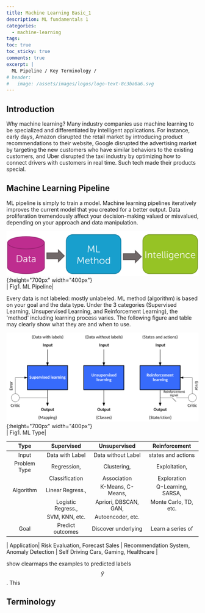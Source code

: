```yaml
---
title: Machine Learning Basic_1
description: ML fundamentals 1
categories:
  - machine-learning
tags:
toc: true
toc_sticky: true
comments: true
excerpt: |
  ML Pipeline / Key Terminology /
# header:
#   image: /assets/images/logos/logo-text-8c3ba8a6.svg
---
```


## Introduction

Why machine learning? Many industry companies use machine learning to be specialized and differentiated by intelligent applications. For instance, early days, Amazon disrupted the retail market by introducing product recommendations to their website, Google disrupted the advertising market by targeting the new customers who have similar behaviors to the existing customers, and Uber disrupted the taxi industry by optimizing how to connect drivers with customers in real time. Such tech made their products special.

## Machine Learning Pipeline

ML pipeline is simply to train a model. Machine learning pipelines iteratively improves the current model that you created for a better output. Data proliferation tremendously affect your decision-making valued or misvalued, depending on your approach and data manipulation.

![ML Pipeline](/assets/images/ml_basic1/pl.png){:height="700px" width="400px"}  
| Fig1. ML Pipeline|

Every data is not labeled: mostly unlabeled. ML method (algorithm) is based on your goal and the data type. Under the 3 categories (Supervised Learning, Unsupervised Learning, and Reinforcement Learning), the 'method' including learning process varies. The following figure and table may clearly show what they are and when to use.

![ML Type](/assets/images/ml_basic1/MLtype.png){:height="700px" width="400px"}  
| Fig1. ML Type|

| Type       |    Supervised     |   Unsupervised      |    Reinforcement    |
|:----------:|:-----------------:|:-------------------:|:-------------------:|
| Input      |  Data with Label  | Data without Label  | states and actions  |
|Problem Type| Regression,       | Clustering,         | Exploitation,       |
|            | Classification    | Association         | Exploration         |
| Algorithm  | Linear Regress.,  | K-Means, C-Means,   | Q-Learning, SARSA,  |
|            | Logistic Regress.,|Apriori, DBSCAN, GAN,|Monte Carlo, TD, etc.|    
|            | SVM, KNN, etc.    | Autoencoder, etc.   |                     |
| Goal       | Predict outcomes  | Discover underlying | Learn a series of  | |            |              | patterns |action |

| Application| Risk Evaluation, Forecast Sales | Recommendation System, Anomaly Detection | Self Driving Cars, Gaming, Healthcare |

show clearmaps the examples to predicted labels $$\hat y$$. This




## Terminology
